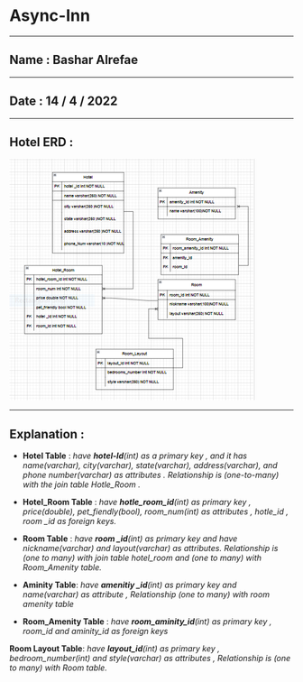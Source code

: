 # Async-Inn
---
## Name : Bashar Alrefae
---
## Date : 14 / 4 / 2022
---
## Hotel ERD  :

![IMG](/Diagram2.PNG)

---
## Explanation : 

- **Hotel Table** : *have **hotel-Id**(int) as a primary key , and it has name(varchar), city(varchar), state(varchar), address(varchar), and phone number(varchar) as attributes . Relationship is (one-to-many) with the join table Hotle_Room .*

- **Hotel_Room Table** : *have **hotle_room_id**(int) as primary key , price(double), pet_fiendly(bool), room_num(int) as attributes , hotle_id , room _id as foreign keys.*

- **Room Table** : *have **room _id**(int) as primary key and have nickname(varchar) and layout(varchar) as attributes. Relationship is (one to many) with join table hotel_room and (one to many) with Room_Amenity table.*

- **Aminity Table**: *have **amenitiy _id**(int) as primary key and name(varchar) as attribute , Relationship (one to many) with room amenity table*

- **Room_Amenity Table** : *have **room_aminity_id**(int) as primary key , room_id and aminity_id as foreign keys*

**Room Layout Table**: *have **layout_id**(int) as primary key , bedroom_number(int) and style(varchar) as attributes ,  Relationship is (one to many) with Room table.*

